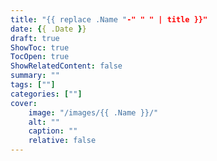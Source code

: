 ```yaml
---
title: "{{ replace .Name "-" " " | title }}"
date: {{ .Date }}
draft: true
ShowToc: true
TocOpen: true
ShowRelatedContent: false
summary: ""
tags: [""]
categories: [""]
cover:
    image: "/images/{{ .Name }}/"
    alt: ""
    caption: ""
    relative: false
---
```


